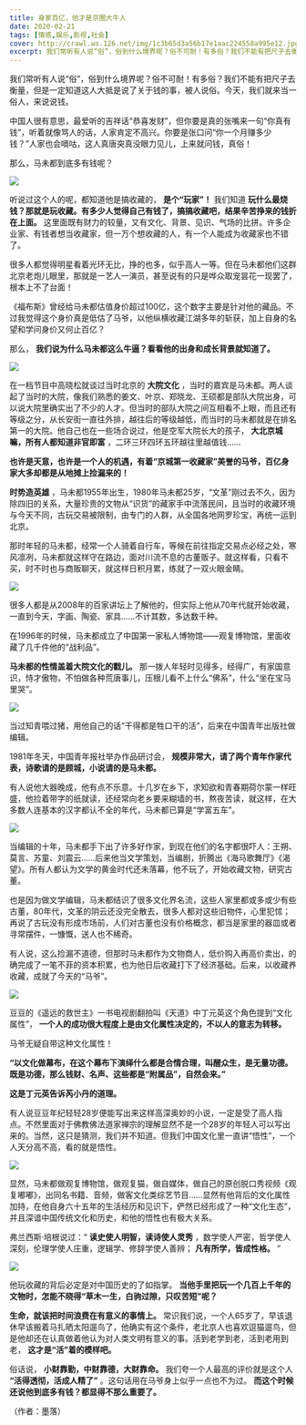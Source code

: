 ```yaml
---
title: 身家百亿，他才是京圈大牛人
date: 2020-02-21
tags: [情感,娱乐,影视,社会]
cover: http://crawl.ws.126.net/img/1c3b65d3a56b17e1aac224558a995e12.jpg
excerpt: 我们常听有人说“俗”，俗到什么境界呢？俗不可耐！有多俗？我们不能有把尺子去衡量，但是一定知道这人大抵是说了关于钱的事，被人说俗。今天，我们就来当一俗人，来说说钱。中国人很有意思，最爱听的吉祥话“恭喜发财”，但你要是真的张嘴来一句“你真有
---
```

我们常听有人说“俗”，俗到什么境界呢？俗不可耐！有多俗？我们不能有把尺子去衡量，但是一定知道这人大抵是说了关于钱的事，被人说俗。今天，我们就来当一俗人，来说说钱。

中国人很有意思，最爱听的吉祥话“恭喜发财”，但你要是真的张嘴来一句“你真有钱”，听着就像骂人的话，人家肯定不高兴。你要是张口问“你一个月赚多少钱？”人家也会嘀咕，这人真唐突真没眼力见儿，上来就问钱，真俗！

那么，马未都到底多有钱呢？

![](http://crawl.ws.126.net/img/1c3b65d3a56b17e1aac224558a995e12.jpg)  

听说过这个人的呢，都知道他是搞收藏的， **是个“玩家”！** 我们知道
**玩什么最烧钱？那就是玩收藏。有多少人觉得自己有钱了，搞搞收藏吧，结果辛苦挣来的钱折在上面。**
这里面既有财力的较量，又有文化、背景、见识、气场的比拼。许多企业家、有钱者想当收藏家，但一万个想收藏的人，有一个人能成为收藏家也不错了。

很多人都觉得明星看着光环无比，挣的也多，似乎高人一等。但在马未都他们这群北京老炮儿眼里，那就是一艺人一演员，甚至说有的只是哗众取宠昙花一现罢了，根本上不了台面！

《福布斯》曾经给马未都估值身价超过100亿，这个数字主要是针对他的藏品。不过我觉得这个身价真是低估了马爷，以他纵横收藏江湖多年的斩获，加上自身的名望和学问身价又何止百亿？

那么， **我们说为什么马未都这么牛逼？看看他的出身和成长背景就知道了。**

![](http://crawl.ws.126.net/img/09a1d0cda02b1cadda24346ba00f004d.jpg)  

在一档节目中高晓松就谈过当时北京的 **大院文化**
，当时的嘉宾是马未都。两人谈起了当时的大院，像我们熟悉的姜文、叶京、郑晓龙、王硕都是部队大院出身，可以说大院里确实出了不少的人才。但当时的部队大院之间互相看不上眼，而且还有等级之分，从长安街一直往外排，越往后的等级越低，而当时的马未都就是在排名第一的大院。他自己也在一些场合说过，他是空军大院长大的孩子，
**大北京城嘛，所有人都知道非官即富** ，二环三环四环五环越往里越值钱……

**也许是天意，也许是一个人的机遇，有着“京城第一收藏家”美誉的马爷，百亿身家大多却都是从地摊上捡漏来的！**

**时势造英雄**
，马未都1955年出生，1980年马未都25岁，“文革”刚过去不久，因为除四旧的关系，大量珍贵的文物从“识货”的藏家手中流落民间，且当时的收藏环境与今天不同，古玩交易被限制，由专门的人群，从全国各地网罗珍宝，再统一运到北京。

那时年轻的马未都，经常一个人骑着自行车，等候在前往指定交易点必经之处，寒风凛冽，马未都就这样守在路边，面对川流不息的古董贩子。就这样看，只看不买，时不时也与商贩聊天，就这样日积月累，练就了一双火眼金睛。

![](http://crawl.ws.126.net/img/c6a678693a2139cff3e9068c581239a6.jpg)  

很多人都是从2008年的百家讲坛上了解他的，但实际上他从70年代就开始收藏，一直到今天，字画、陶瓷、家具……不计其数，多达数千种。

在1996年的时候，马未都成立了中国第一家私人博物馆——观复博物馆，里面收藏了几千件他的“战利品”。

**马未都的性情盖着大院文化的戳儿。**
那一拨人年轻时见得多，经得广，有家国意识，恃才傲物，不怕做各种荒唐事儿，压根儿看不上什么“佛系”，什么“坐在宝马里哭”。

![](http://crawl.ws.126.net/img/d08252b027cb15bd342d700525711ca2.jpg)  

当过知青喂过猪，用他自己的话“干得都是牲口干的活”，后来在中国青年出版社做编辑。

1981年冬天，中国青年报社举办作品研讨会， **规模非常大，请了两个青年作家代表，诗歌请的是顾城，小说请的是马未都。**

有人说他大器晚成，他有点不乐意。十几岁在乡下，求知欲和青春期荷尔蒙一样旺盛，他捡着带字的纸就读，还经常向老乡要来糊墙的书，熬夜苦读，就这样，在大多数人连基本的汉字都认不全的年代，马未都已算是“学富五车”。

![](http://crawl.ws.126.net/img/41f5c5d937351a49070f4615fdb6b894.jpg)  

当编辑的十年，马未都手下出了许多好作家，到现在他们的名字都很吓人：王朔、莫言、苏童、刘震云……后来他当文学策划，当编剧，折腾出《海马歌舞厅》《渴望》。所有人都认为文学的黄金时代还未落幕，他不玩了，开始收藏文物，研究古董。

也是因为做文学编辑，马未都结识了很多文化界名流，这些人家里都或多或少有些古董，80年代，文革的阴云还没完全散去，很多人都对这些旧物件，心里犯怵；再说了古玩没有形成市场前，人们对古董也没有价格概念，都当是家里的器皿或者寻常摆件，一慷慨，送人也不稀奇。

有人说，这么捡漏不道德，但那时马未都作为文物商人，低价购入再高价卖出，的确完成了一笔不菲的资本积累，也为他日后收藏打下了经济基础。后来，以收藏养收藏，成就了今天的“马爷”。

![](http://crawl.ws.126.net/img/270847673cc660a08ae2cfa89e8a3e83.jpg)  

豆豆的《遥远的救世主》一书电视剧翻拍叫《天道》中丁元英这个角色提到“文化属性”， **一个人的成功很大程度上是由文化属性决定的，不以人的意志为转移。**

马爷无疑自带这种文化属性！

**“以文化做幕布，在这个幕布下演绎什么都是合情合理，叫醒众生，是无量功德。既是功德，那么钱财、名声、这些都是“附属品”，自然会来。”**

**这是丁元英告诉芮小丹的道理。**

有人说豆豆年纪轻轻28岁便能写出来这样高深奥妙的小说，一定是受了高人指点。不然里面对于佛教佛法道家禅宗的理解显然不是一个28岁的年轻人可以写出来的。当然，这只是猜测，我们并不知道。但我们中国文化里一直讲“悟性”，一个人天分高不高，看的就是悟性。

![](http://crawl.ws.126.net/img/159dfcc81761e996ee2bd68a31c59d9e.jpg)  

显然，马未都做观复博物馆，做观复猫，做自媒体，做自己的原创脱口秀视频《观复嘟嘟》，出同名书籍、音频，做客文化类综艺节目……显然有他背后的文化属性加持，在他自身六十五年的生活经历和见识下，俨然已经形成了一种“文化生态”，并且深谙中国传统文化和历史，和他的悟性也有极大关系。

弗兰西斯·培根说过：“ **读史使人明智，读诗使人灵秀** ，数学使人严密，哲学使人深刻，伦理学使人庄重，逻辑学、修辞学使人善辨；
**凡有所学，皆成性格。** ”

![](http://crawl.ws.126.net/img/96219cb17c14b96bee6855e34d8f0601.jpg)  

他玩收藏的背后必定是对中国历史的了如指掌。 **当他手里把玩一个几百上千年的文物时，怎能不晓得“草木一生，白驹过隙，只叹苦短”呢？**

**生命，就该把时间浪费在有意义的事情上。**
常识我们说，一个人65岁了，早该退休早该搬着马扎晒太阳遛鸟了，他确实有这个条件，老北京人也喜欢逗猫遛鸟，但是他却还在认真做着他认为对人类文明有意义的事。活到老学到老，活到老用到老，
**这才是“活”着的模样吧。**

俗话说， **小财靠勤，中财靠德，大财靠命。** 我们夸一个人最高的评价就是这个人 **“活得透彻，活成人精了”** 。这句话用在马爷身上似乎一点也不为过。
**而这个时候还说他到底多有钱？都显得不那么重要了。**

（作者：墨落）

